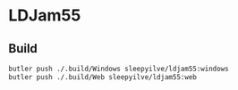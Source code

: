 # LDJam55

## Build

```sh
butler push ./.build/Windows sleepyilve/ldjam55:windows
butler push ./.build/Web sleepyilve/ldjam55:web
```
